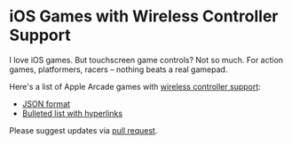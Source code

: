 # iOS Games with Wireless Controller Support

I love iOS games. But touchscreen game controls? Not so much. For action games, platformers, racers – nothing beats a real gamepad.

Here's a list of Apple Arcade games with <a href="https://support.apple.com/en-us/HT210414" target="_blank">wireless controller support</a>:

* <a href="https://raw.githubusercontent.com/jamesfmackenzie/ios-games-with-controller-support/master/ios-games-with-controller-support.json" target="_blank">JSON format</a>
* <a href="https://www.jamesfmackenzie.com/ios-games-with-controller-support/" target="_blank">Bulleted list with hyperlinks</a>

Please suggest updates via <a href="https://guides.github.com/activities/hello-world/#pr" target="_blank">pull request</a>.


